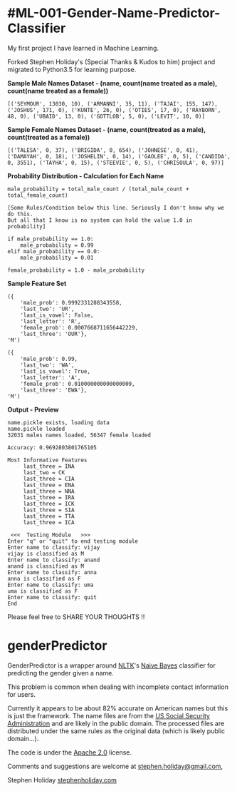 # #ML-001-Gender-Name-Predictor-Classifier

My first project I have learned in Machine Learning.

Forked Stephen Holiday's (Special Thanks & Kudos to him) project and migrated to Python3.5 for learning purpose.

**Sample Male Names Dataset - (name, count(name treated as a male), count(name treated as a female))**
```plain
[('SEYMOUR', 13030, 10), ('ARMANNI', 35, 11), ('TAJAI', 155, 147), ('JOSHUS', 171, 0), ('KUNTE', 26, 0), ('OTIES', 17, 0), ('RAYBORN', 48, 0), ('UBAID', 13, 0), ('GOTTLOB', 5, 0), ('LEVIT', 10, 0)]
```
**Sample Female Names Dataset - (name, count(treated as a male), count(treated as a female))**
```plain
[('TALESA', 0, 37), ('BRIGIDA', 0, 654), ('JOHNESE', 0, 41), ('DAMAYAH', 0, 18), ('JOSHELIN', 0, 14), ('GAOLEE', 0, 5), ('CANDIDA', 0, 3551), ('TAYHA', 0, 15), ('STEEVIE', 0, 5), ('CHRISOULA', 0, 97)]
```
**Probability Distribution - Calculation for Each Name**
```plain
male_probability = total_male_count / (total_male_count + total_female_count)

[Some Rules/Condition below this line. Seriously I don't know why we do this. 
But all that I know is no system can hold the value 1.0 in probability]

if male_probability == 1.0:
	male_probability = 0.99
elif male_probability == 0.0:
	male_probability = 0.01

female_probability = 1.0 - male_probability
```

**Sample Feature Set**
```plain
({
	'male_prob': 0.9992331288343558, 
	'last_two': 'UR', 
	'last_is_vowel': False, 
	'last_letter': 'R', 
	'female_prob': 0.0007668711656442229, 
	'last_three': 'OUR'}, 
'M')

({
	'male_prob': 0.99, 
	'last_two': 'WA', 
	'last_is_vowel': True, 
	'last_letter': 'A', 
	'female_prob': 0.010000000000000009, 
	'last_three': 'EWA'}, 
'M')

```


**Output - Preview**
```plain
name.pickle exists, loading data
name.pickle loaded
32031 males names loaded, 56347 female loaded

Accuracy: 0.9692803801765105

Most Informative Features
	 last_three = INA 
	 last_two = CK 
	 last_three = CIA 
	 last_three = ENA 
	 last_three = NNA 
	 last_three = IRA 
	 last_three = ICK 
	 last_three = SIA 
	 last_three = TTA 
	 last_three = ICA 
   
 <<<  Testing Module   >>> 
Enter "q" or "quit" to end testing module
Enter name to classify: vijay
vijay is classified as M
Enter name to classify: anand
anand is classified as M
Enter name to classify: anna
anna is classified as F
Enter name to classify: uma
uma is classified as F
Enter name to classify: quit
End
```

Please feel free to SHARE YOUR THOUGHTS !!

# genderPredictor #
GenderPredictor is a wrapper around [NLTK](http://www.nltk.org/)'s [Naive Bayes](http://en.wikipedia.org/wiki/Naive_Bayes_classifier) classifier for predicting the gender given a name.

This problem is common when dealing with incomplete contact information for users.

Currently it appears to be about 82% accurate on American names but this is just the framework.
The name files are from the [US Social Security Administration](http://www.ssa.gov/oact/babynames/limits.html) and are likely in the public domain. The processed files are distributed under the same rules as the original data (which is likely public domain...).

The code is under the [Apache 2.0](http://www.apache.org/licenses/LICENSE-2.0) license.

Comments and suggestions are welcome at [stephen.holiday@gmail.com](mailto:stephen.holiday@gmail.com),

Stephen Holiday
[stephenholiday.com](http://stephenholiday.com)

